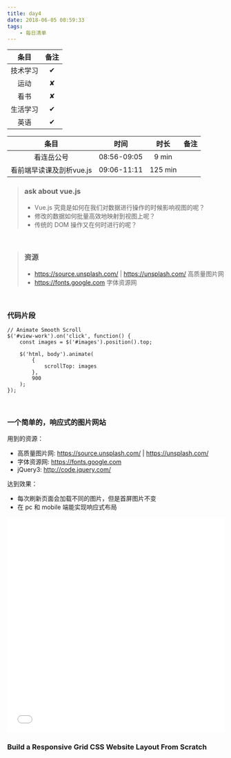 ```yaml
---
title: day4
date: 2018-06-05 08:59:33
tags:
    - 每日清单
---
```

| 条目  | 备注 |
| :--: | :--: |
| 技术学习 | ✔ |
| 运动 | ✘ |
| 看书 | ✘ |
| 生活学习 | ✔ |
| 英语 | ✔ |

<!-- more -->

| 条目  | 时间 | 时长   | 备注 |
| :--: | :--: | :--: | :--: |
| 看连岳公号 |08:56-09:05  | 9 min  |     |
| 看前端早读课及剖析vue.js |09:06-11:11  | 125 min  |     |


>### ask about vue.js
>+ Vue.js 究竟是如何在我们对数据进行操作的时候影响视图的呢？
>+ 修改的数据如何批量高效地映射到视图上呢？
>+ 传统的 DOM 操作又在何时进行的呢？

<br/>

>### 资源
>+ https://source.unsplash.com/  | https://unsplash.com/ 高质量图片网
>+ https://fonts.google.com 字体资源网

<br/>

### 代码片段

    // Animate Smooth Scroll
    $('#view-work').on('click', function() {
        const images = $('#images').position().top;

        $('html, body').animate(
            {
                scrollTop: images
            },
            900
        );
    });

<br/>

### 一个简单的，响应式的图片网站

用到的资源：
+ 高质量图片网: https://source.unsplash.com/  | https://unsplash.com/
+ 字体资源网: https://fonts.google.com
+ jQuery3: http://code.jquery.com/

达到效果：
+ 每次刷新页面会加载不同的图片，但是首屏图片不变
+ 在 pc 和 mobile 端能实现响应式布局
<iframe width="100%" height="500" src="//jsfiddle.net/liewshirley/6ay5rcjv/8/embedded/" allowfullscreen="allowfullscreen" allowpaymentrequest frameborder="0"></iframe>

<br/>

### Build a Responsive Grid CSS Website Layout From Scratch